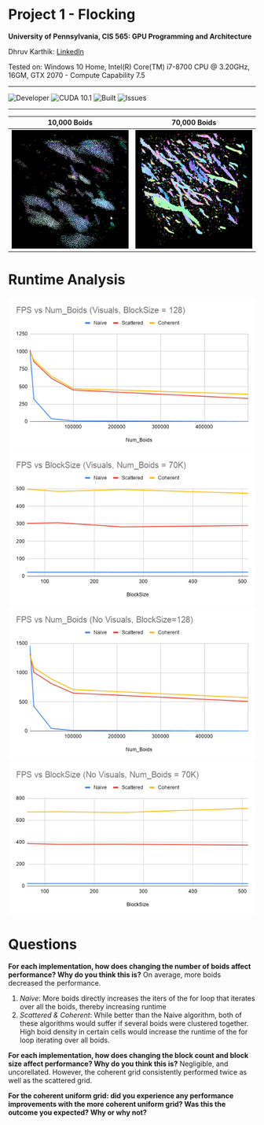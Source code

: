 Project 1 - Flocking
====================
**University of Pennsylvania, CIS 565: GPU Programming and Architecture**

Dhruv Karthik: [LinkedIn](https://www.linkedin.com/in/dhruv_karthik/)

Tested on: Windows 10 Home, Intel(R) Core(TM) i7-8700 CPU @ 3.20GHz, 16GM, GTX 2070 - Compute Capability 7.5
____________________________________________________________________________________
![Developer](https://img.shields.io/badge/Developer-Dhruv-0f97ff.svg?style=flat) ![CUDA 10.1](https://img.shields.io/badge/CUDA-10.1-yellow.svg) ![Built](https://img.shields.io/appveyor/ci/gruntjs/grunt.svg) ![Issues](https://img.shields.io/badge/issues-none-green.svg)
____________________________________________________________________________________

| 10,000 Boids | 70,000 Boids |
| ------------- | ----------- |
| ![](images/10KBoids.gif)  | ![](images/70kboids.gif) |

# Runtime Analysis
![FPS w/ Visuals Increasing Num_Boids](images/fpsnumboids_vis.png)
![FPS w/ Visuals Increasing BlockSize](images/fpsblocksize_vis.png)
![FPS w/ NoVisuals Increasing Num_Boids](images/fpsnumboids_novis.png)
![FPS w/ NoVisuals Increasing BlockSize](images/fpsblocksize_novis.png)

# Questions
**For each implementation, how does changing the number of boids affect performance? Why do you think this is?**
On average, more boids decreased the performance. 
1. *Naive*: More boids directly increases the iters of the for loop that iterates over all the boids, thereby increasing runtime
2. *Scattered & Coherent*: While better than the Naive algorithm, both of these algorithms would suffer if several boids were clustered together. High boid density in certain cells would increase the runtime of the for loop iterating over all boids. 

**For each implementation, how does changing the block count and block size affect performance? Why do you think this is?**
Negligible, and uncorellated. However, the coherent grid consistently performed twice as well as the scattered grid. 

**For the coherent uniform grid: did you experience any performance improvements with the more coherent uniform grid? Was this the outcome you expected? Why or why not?**
